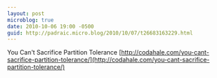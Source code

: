 ```yaml
---
layout: post
microblog: true
date: 2010-10-06 19:00 -0500
guid: http://padraic.micro.blog/2010/10/07/t26683163229.html
---
```

You Can't Sacrifice Partition Tolerance [http://codahale.com/you-cant-sacrifice-partition-tolerance/](http://codahale.com/you-cant-sacrifice-partition-tolerance/)
